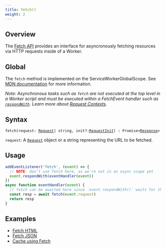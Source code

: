 ```yaml
---
title: fetch()
weight: 2
---
```


## Overview

The [Fetch API](https://developer.mozilla.org/en-US/docs/Web/API/Fetch_API) provides an interface for asyncronously fetching resources via HTTP requests inside of a Worker.

## Global

The `fetch` method is implemented on the ServiceWorkerGlobalScope. See [MDN documentation](https://developer.mozilla.org/en-US/docs/Web/API/WindowOrWorkerGlobalScope/fetch) for more information.

_Note: Asynchronous tasks such as `fetch` are not executed at the top level in a Worker script and must be executed within a FetchEvent handler such as [`respondWith`](/reference/apis/fetch-event#methods). Learn more about [Request Contexts](/about/tips/request-context)._

## Syntax

`fetch(request: `[`Request`](/reference/apis/request)` | string, init?: `[`RequestInit`](/reference/apis/request)`) : Promise<`[`Response`](/reference/apis/response)`>`

`request`: A [`Request`](/reference/apis/request) object or a string representing the URL to be fetched.

## Usage

```js
addEventListener('fetch', (event) => {
  // NOTE: don’t use fetch here, as we're not in an async scope yet
  event.respondWith(eventHandler(event))
})
async function eventHandler(event) {
  // fetch can be awaited here since `event.respondWith()` waits for the Promise it receives to settle
  const resp = await fetch(event.request)
  return resp
}
```

## Examples

- [Fetch HTML](/templates/pages/fetch_html)
- [Fetch JSON](/templates/pages/fetch_json)
- [Cache using Fetch](/templates/pages/cache_ttl/) 